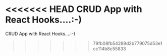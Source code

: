 <<<<<<< HEAD
CRUD App with React Hooks....:-)
=======
CRUD App with React Hooks....:-)
>>>>>>> 79fb08fb54289d2b779075d53e1cc114b8c55833
